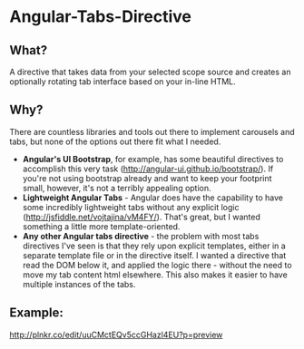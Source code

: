 Angular-Tabs-Directive
======================

## What?
A directive that takes data from your selected scope source and creates an optionally rotating tab interface based on your in-line HTML. 

## Why?
There are countless libraries and tools out there to implement carousels and tabs, but none of the options out there fit what I needed.

- **Angular's UI Bootstrap**, for example, has some beautiful directives to accomplish this very task (http://angular-ui.github.io/bootstrap/). If you're not using bootstrap already and want to keep your footprint small, however, it's not a terribly appealing option.
- **Lightweight Angular Tabs** - Angular does have the capability to have some incredibly lightweight tabs without any explicit logic (http://jsfiddle.net/vojtajina/vM4FY/). That's great, but I wanted something a little more template-oriented.
- **Any other Angular tabs directive** - the problem with most tabs directives I've seen is that they rely upon explicit templates, either in a separate template file or in the directive itself. I wanted a directive that read the DOM below it, and applied the logic there - without the need to move my tab content html elsewhere. This also makes it easier to have multiple instances of the tabs.

## Example:
http://plnkr.co/edit/uuCMctEQv5ccGHazl4EU?p=preview